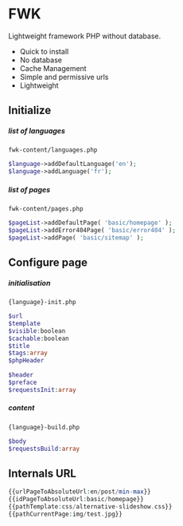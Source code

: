 FWK
=========

Lightweight framework PHP without database.

- Quick to install
- No database
- Cache Management
- Simple and permissive urls
- Lightweight


Initialize
------------------------

##### list of languages
`fwk-content/languages.php`

```php
$language->addDefaultLanguage('en');
$language->addLanguage('fr');
```

##### list of pages
`fwk-content/pages.php`

```php
$pageList->addDefaultPage( 'basic/homepage' );
$pageList->addError404Page( 'basic/error404' );
$pageList->addPage( 'basic/sitemap' );
```


Configure page
------------------------

##### initialisation
`{language}-init.php`

```php
$url
$template
$visible:boolean
$cachable:boolean
$title
$tags:array
$phpHeader

$header
$preface
$requestsInit:array
```

##### content
`{language}-build.php`

```php
$body
$requestsBuild:array
```


Internals URL
------------------------

```php
{{urlPageToAbsoluteUrl:en/post/min-max}}
{{idPageToAbsoluteUrl:basic/homepage}}
{{pathTemplate:css/alternative-slideshow.css}}
{{pathCurrentPage:img/test.jpg}}
```
